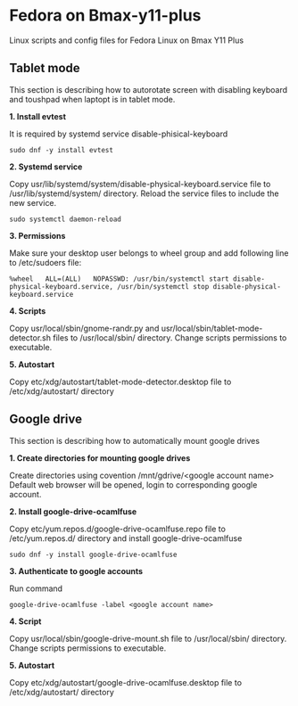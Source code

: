 # Fedora on Bmax-y11-plus
Linux scripts and config files for Fedora Linux on Bmax Y11 Plus

## Tablet mode
This section is describing how to autorotate screen with disabling keyboard and toushpad when laptopt is in tablet mode.

**1. Install evtest**
   
   It is required by systemd service disable-phisical-keyboard
   ```
   sudo dnf -y install evtest
   ```
**2. Systemd service**

   Copy usr/lib/systemd/system/disable-physical-keyboard.service file to /usr/lib/systemd/system/ directory.
   Reload the service files to include the new service.
   ```
   sudo systemctl daemon-reload
   ```
**3. Permissions**

   Make sure your desktop user belongs to wheel group and add following line to /etc/sudoers file:
   ```
   %wheel	ALL=(ALL)	NOPASSWD: /usr/bin/systemctl start disable-physical-keyboard.service, /usr/bin/systemctl stop disable-physical-keyboard.service
   ```
**4. Scripts**

   Copy usr/local/sbin/gnome-randr.py and usr/local/sbin/tablet-mode-detector.sh files to /usr/local/sbin/ directory. Change scripts permissions to executable.
   
**5. Autostart**

   Copy etc/xdg/autostart/tablet-mode-detector.desktop file to /etc/xdg/autostart/ directory

## Google drive
This section is describing how to automatically mount google drives

**1. Create directories for mounting google drives**

   Create directories using covention /mnt/gdrive/\<google account name\>
   Default web browser will be opened, login to corresponding google account.
   
**2. Install google-drive-ocamlfuse**

   Copy etc/yum.repos.d/google-drive-ocamlfuse.repo file to /etc/yum.repos.d/ directory and install google-drive-ocamlfuse
   ```
   sudo dnf -y install google-drive-ocamlfuse
   ```

**3. Authenticate to google accounts**

   Run command
   ```
   google-drive-ocamlfuse -label <google account name>
   ```

**4. Script**

   Copy usr/local/sbin/google-drive-mount.sh file to /usr/local/sbin/ directory. Change scripts permissions to executable.

**5. Autostart**

   Copy etc/xdg/autostart/google-drive-ocamlfuse.desktop file to /etc/xdg/autostart/ directory
